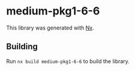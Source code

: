 # medium-pkg1-6-6

This library was generated with [Nx](https://nx.dev).

## Building

Run `nx build medium-pkg1-6-6` to build the library.
